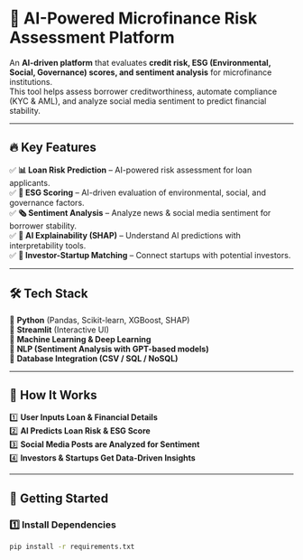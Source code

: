 # 🚀 AI-Powered Microfinance Risk Assessment Platform  

An **AI-driven platform** that evaluates **credit risk, ESG (Environmental, Social, Governance) scores, and sentiment analysis** for microfinance institutions.  
This tool helps assess borrower creditworthiness, automate compliance (KYC & AML), and analyze social media sentiment to predict financial stability.  

---

## 🔥 Key Features
✅ **📊 Loan Risk Prediction** – AI-powered risk assessment for loan applicants.  
✅ **🌱 ESG Scoring** – AI-driven evaluation of environmental, social, and governance factors.  
✅ **🗞️ Sentiment Analysis** – Analyze news & social media sentiment for borrower stability.  
✅ **🧠 AI Explainability (SHAP)** – Understand AI predictions with interpretability tools.  
✅ **💼 Investor-Startup Matching** – Connect startups with potential investors.  

---

## 🛠️ Tech Stack
🔹 **Python** (Pandas, Scikit-learn, XGBoost, SHAP)  
🔹 **Streamlit** (Interactive UI)  
🔹 **Machine Learning & Deep Learning**  
🔹 **NLP (Sentiment Analysis with GPT-based models)**  
🔹 **Database Integration (CSV / SQL / NoSQL)**  

---

## 🎯 How It Works
1️⃣ **User Inputs Loan & Financial Details**  
2️⃣ **AI Predicts Loan Risk & ESG Score**  
3️⃣ **Social Media Posts are Analyzed for Sentiment**  
4️⃣ **Investors & Startups Get Data-Driven Insights**  

---

## 🚀 Getting Started

### **1️⃣ Install Dependencies**
```bash
pip install -r requirements.txt
